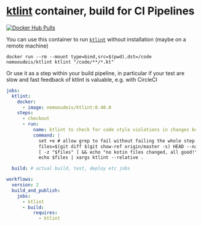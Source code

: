 # [ktlint](https://ktlint.github.io/) container, build for CI Pipelines

[![Docker Hub Pulls](https://img.shields.io/docker/pulls/nemooudeis/ktlint.svg)](https://hub.docker.com/r/nemooudeis/ktlint)

You can use this container to run [`ktlint`](https://ktlint.github.io/) without installation (maybe on a remote machine)

```shell
docker run --rm --mount type=bind,src=$(pwd),dst=/code nemooudeis/ktlint ktlint "/code/**/*.kt"
```

Or use it as a step within your build pipeline, in particular if your test are slow and fast feedback of ktlint is valuable, e.g. with CircleCI

```yaml
jobs:
  ktlint:
    docker:
      - image: nemooudeis/ktlint:0.40.0
    steps:
      - checkout
      - run:
          name: ktlint to check for code style violations in changes between PR and origin/master
          command: |
            set +e # allow grep to fail without failing the whole step (in cases no kotlin files were changed)
            files=$(git diff $(git show-ref origin/master -s) HEAD --name-only --relative | grep '\.kt[s"]\?$')
            [ -z "$files" ] && echo "no kotin files changed, all good!" && exit 0
            echo $files | xargs ktlint --relative .

  build: # actual build, test, deploy etc jobs

workflows:
  version: 2
  build_and_publish:
    jobs:
      - ktlint
      - build:
          requires:
            - ktlint
```
